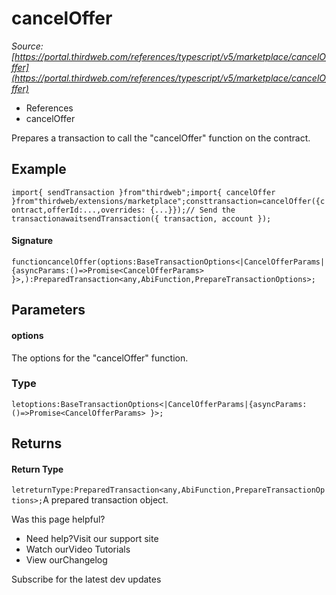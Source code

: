 # cancelOffer

*Source: [https://portal.thirdweb.com/references/typescript/v5/marketplace/cancelOffer](https://portal.thirdweb.com/references/typescript/v5/marketplace/cancelOffer)*

* References
* cancelOffer

Prepares a transaction to call the "cancelOffer" function on the contract.

## Example

`import{ sendTransaction }from"thirdweb";import{ cancelOffer }from"thirdweb/extensions/marketplace";consttransaction=cancelOffer({contract,offerId:...,overrides: {...}});// Send the transactionawaitsendTransaction({ transaction, account });`
#### Signature

`functioncancelOffer(options:BaseTransactionOptions<|CancelOfferParams|{asyncParams:()=>Promise<CancelOfferParams> }>,):PreparedTransaction<any,AbiFunction,PrepareTransactionOptions>;`
## Parameters

#### options

The options for the "cancelOffer" function.

### Type

`letoptions:BaseTransactionOptions<|CancelOfferParams|{asyncParams:()=>Promise<CancelOfferParams> }>;`
## Returns

#### Return Type

`letreturnType:PreparedTransaction<any,AbiFunction,PrepareTransactionOptions>;`A prepared transaction object.

Was this page helpful?

* Need help?Visit our support site
* Watch ourVideo Tutorials
* View ourChangelog

Subscribe for the latest dev updates

